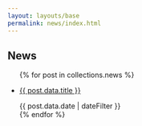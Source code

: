 ```yaml
---
layout: layouts/base
permalink: news/index.html
---
```

<div id="content" class="floe-content">
<div class="flc-toc-tocContainer toc"> </div>
<div class="floe-news-archive">
<h2> News </h2>
<ul >
{% for post in collections.news %}
<li><a href="{{ post.url }}"><p> {{ post.data.title }}</p></a>
<time class="floe-date" datetime="{{ post.data.date }}">{{ post.data.date | dateFilter }}</time>
</li>
{% endfor %}
</ul>
</div>
</div>
